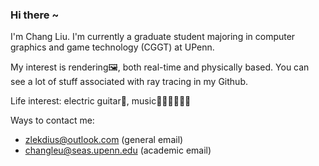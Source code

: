 ### Hi there ~

I'm Chang Liu. I'm currently a graduate student majoring in computer graphics and game technology (CGGT) at UPenn.

My interest is rendering🖼️, both real-time and physically based. You can see a lot of stuff associated with ray tracing in my Github.



Life interest: electric guitar🎸, music🎻🎹🎸🥁🎸🎶


Ways to contact me:
- [zlekdius@outlook.com](zlekdius@outlook.com) (general email)
- [changleu@seas.upenn.edu](changleu@seas.upenn.edu) (academic email)
